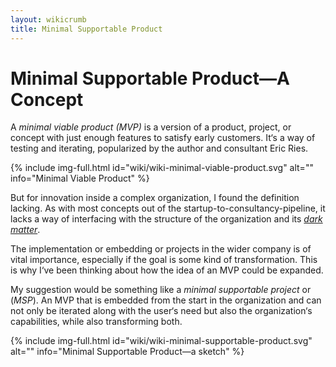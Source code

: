 ```yaml
---
layout: wikicrumb 
title: Minimal Supportable Product
---
```

# Minimal Supportable Product—A Concept

A _minimal viable product (MVP)_ is a version of a product, project, or concept with just enough features to satisfy early customers. It‘s a way of testing and iterating, popularized by the author and consultant Eric Ries.

{% include img-full.html id="wiki/wiki-minimal-viable-product.svg" alt="" info="Minimal Viable Product" %}

But for innovation inside a complex organization, I found the definition lacking. As with most concepts out of the startup-to-consultancy-pipeline, it lacks a way of interfacing with the structure of the organization and its [_dark matter_][1].

The implementation or embedding or projects in the wider company is of vital importance, especially if the goal is some kind of transformation. This is why I‘ve been thinking about how the idea of an MVP could be expanded.

My suggestion would be something like a _minimal supportable project_ or (_MSP_). An MVP that is embedded from the start in the organization and can not only be iterated along with the user‘s need but also the organization‘s capabilities, while also transforming both.

{% include img-full.html id="wiki/wiki-minimal-supportable-product.svg" alt="" info="Minimal Supportable Product—a sketch" %}

[1]:	johannesklingebiel.de/wiki/Critical%20Innovation/00-dark_matter.html